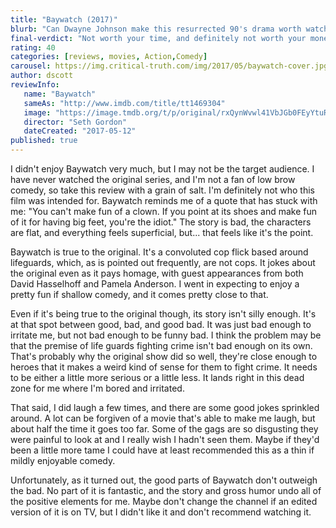 ```yaml
---
title: "Baywatch (2017)"
blurb: "Can Dwayne Johnson make this resurrected 90's drama worth watching?"
final-verdict: "Not worth your time, and definitely not worth your money."
rating: 40
categories: [reviews, movies, Action,Comedy]
carousel: https://img.critical-truth.com/img/2017/05/baywatch-cover.jpg
author: dscott
reviewInfo:
   name: "Baywatch"
   sameAs: "http://www.imdb.com/title/tt1469304"
   image: "https://image.tmdb.org/t/p/original/rxQynWvwl41VbJGb0FEyYtuRwS2.jpg"
   director: "Seth Gordon"
   dateCreated: "2017-05-12"
published: true
---
```



I didn't enjoy Baywatch very much, but I may not be the target audience. I have never watched the original series, and I'm not a fan of low brow comedy, so take this review with a grain of salt. I'm definitely not who this film was intended for. Baywatch reminds me of a quote that has stuck with me: "You can't make fun of a clown. If you point at its shoes and make fun of it for having big feet, you're the idiot." The story is bad, the characters are flat, and everything feels superficial, but... that feels like it's the point.

Baywatch is true to the original. It's a convoluted cop flick based around lifeguards, which, as is pointed out frequently, are not cops. It jokes about the original even as it pays homage, with guest appearances from both David Hasselhoff and Pamela Anderson. I went in expecting to enjoy a pretty fun if shallow comedy, and it comes pretty close to that.

Even if it's being true to the original though, its story isn't silly enough. It's at that spot between good, bad, and good bad. It was just bad enough to irritate me, but not bad enough to be funny bad. I think the problem may be that the premise of life guards fighting crime isn't bad enough on its own. That's probably why the original show did so well, they're close enough to heroes that it makes a weird kind of sense for them to fight crime. It needs to be either a little more serious or a little less. It lands right in this dead zone for me where I'm bored and irritated.

That said, I did laugh a few times, and there are some good jokes sprinkled around. A lot can be forgiven of a movie that's able to make me laugh, but about half the time it goes too far. Some of the gags are so disgusting they were painful to look at and I really wish I hadn't seen them. Maybe if they'd been a little more tame I could have at least recommended this as a thin if mildly enjoyable comedy.

Unfortunately, as it turned out, the good parts of Baywatch don't outweigh the bad. No part of it is fantastic, and the story and gross humor undo all of the positive elements for me. Maybe don't change the channel if an edited version of it is on TV, but I didn't like it and don't recommend watching it.